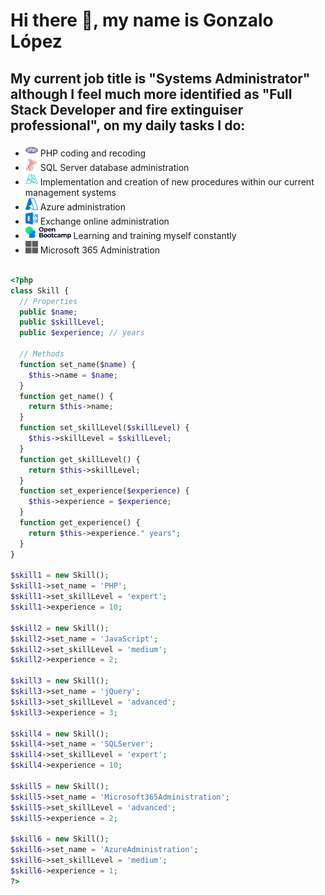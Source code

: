 # Hi there 👋, my name is Gonzalo López
## My current job title is "Systems Administrator" although I feel much more identified as "Full Stack Developer and fire extinguiser professional", on my daily tasks I do:

* <img src="./resources/2BDB-FX5.svg" alt="PHP" title="PHP" style="color:#CC2927" height="20px"/> PHP coding and recoding
* <img src="./resources/InSc0e1m.svg" alt="SQL Server" title="SQL Server" style="color:#CC2927" height="20px"/> SQL Server database administration
* <img src="./resources/8n7rL6ZU.svg" alt="Algorithms" title="Algorithms" style="color:#CC2927" height="20px"/> Implementation and creation of new procedures within our current management systems
* <img src="./resources/AQ2Csr-r.svg" alt="Algorithms" title="Algorithms" style="color:#CC2927" height="20px"/> Azure administration
* <img src="./resources/b7pEII6f.svg" alt="Algorithms" title="Algorithms" style="color:#CC2927" height="20px"/> Exchange online administration
* <img src="./resources/OBLogo.svg" alt="Algorithms" title="Algorithms" style="color:#CC2927" height="20px"/> Learning and training myself constantly
* <img src="./resources/6TFBFju8.svg" alt="Algorithms" title="Algorithms" style="color:#CC2927" height="20px"/> Microsoft 365 Administration


```php

<?php
class Skill {
  // Properties
  public $name;
  public $skillLevel;
  public $experience; // years

  // Methods
  function set_name($name) {
    $this->name = $name;
  }
  function get_name() {
    return $this->name;
  }
  function set_skillLevel($skillLevel) {
    $this->skillLevel = $skillLevel;
  }
  function get_skillLevel() {
    return $this->skillLevel;
  }  
  function set_experience($experience) {
    $this->experience = $experience;
  }
  function get_experience() {
    return $this->experience." years";
  }
}

$skill1 = new Skill();
$skill1->set_name = 'PHP';
$skill1->set_skillLevel = 'expert';
$skill1->experience = 10;

$skill2 = new Skill();
$skill2->set_name = 'JavaScript';
$skill2->set_skillLevel = 'medium';
$skill2->experience = 2;

$skill3 = new Skill();
$skill3->set_name = 'jQuery';
$skill3->set_skillLevel = 'advanced';
$skill3->experience = 3;

$skill4 = new Skill();
$skill4->set_name = 'SQLServer';
$skill4->set_skillLevel = 'expert';
$skill4->experience = 10;

$skill5 = new Skill();
$skill5->set_name = 'Microsoft365Administration';
$skill5->set_skillLevel = 'advanced';
$skill5->experience = 2;

$skill6 = new Skill();
$skill6->set_name = 'AzureAdministration';
$skill6->set_skillLevel = 'medium';
$skill6->experience = 1;
?>
